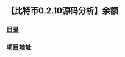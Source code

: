 ## 【比特币0.2.10源码分析】余额
### [目录](../README.md)
### [项目地址](https://github.com/lijinchao2007/bitcoin_0_2_10)